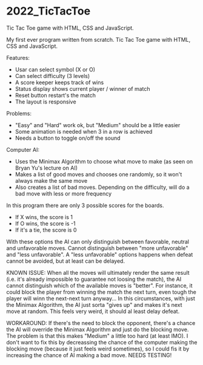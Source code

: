 # 2022_TicTacToe
Tic Tac Toe game with HTML, CSS and JavaScript.

My first ever program written from scratch. Tic Tac Toe game with HTML, CSS and JavaScript.

Features:
- Usar can select symbol (X or O)
- Can select difficulty (3 levels)
- A score keeper keeps track of wins
- Status display shows current player / winner of match
- Reset button restart's the match
- The layout is responsive

Problems:
- "Easy" and "Hard" work ok, but "Medium" should be a little easier
- Some animation is needed when 3 in a row is achieved
- Needs a button to toggle on/off the sound

Computer AI:
- Uses the Minimax Algorithm to choose what move to make (as seen on Bryan Yu's lecture on AI)
- Makes a list of good moves and chooses one randomly, so it won't always make the same move
- Also creates a list of bad moves. Depending on the difficulty, will do a bad move with less or more frequency

In this program there are only 3 possible scores for the boards.
  - If X wins, the score is 1
  - If O wins, the score is -1
  - If it's a tie, the score is 0

With these options the AI can only distinguish between favorable, neutral and unfavorable moves.
Cannot distinguish between "more unfavorable" and "less unfavorable".
A "less unfavorable" options happens when defeat cannot be avoided, but at least can be delayed.

KNOWN ISSUE:
When all the moves will ultimately render the same result (i.e. it's already impossible to guarantee not loosing the match),
the AI cannot distinguish which of the available moves is "better". For instance, it could block the player from winning the match
the next turn, even tough the player will winn the next-next turn anyway... In this circumstances, with just the Minimax Algorithm,
the AI just sorta "gives up" and makes it's next move at random. This feels very weird, it should al least delay defeat.

WORKAROUND:
If there's the need to block the opponent, there's a chance the AI will override the Minimax Algorithm and just do the blocking move.
The problem is that this makes "Medium" a little too hard (at least IMO).
I don't want to fix this by decreassing the chance of the computer making the blocking move (because it just feels weird sometimes),
so I could fis it by increasing the chance of AI making a bad move. NEEDS TESTING!

